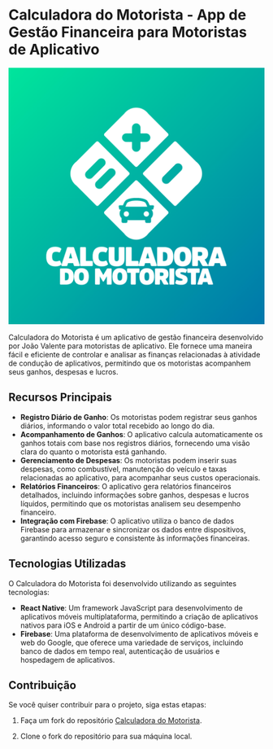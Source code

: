 # Calculadora do Motorista - App de Gestão Financeira para Motoristas de Aplicativo

![Logo do Projeto](/assets/img/logo-com-fundo.png)

Calculadora do Motorista é um aplicativo de gestão financeira desenvolvido por João Valente para motoristas de aplicativo. Ele fornece uma maneira fácil e eficiente de controlar e analisar as finanças relacionadas à atividade de condução de aplicativos, permitindo que os motoristas acompanhem seus ganhos, despesas e lucros.

## Recursos Principais

- **Registro Diário de Ganho**: Os motoristas podem registrar seus ganhos diários, informando o valor total recebido ao longo do dia.
- **Acompanhamento de Ganhos**: O aplicativo calcula automaticamente os ganhos totais com base nos registros diários, fornecendo uma visão clara do quanto o motorista está ganhando.
- **Gerenciamento de Despesas**: Os motoristas podem inserir suas despesas, como combustível, manutenção do veículo e taxas relacionadas ao aplicativo, para acompanhar seus custos operacionais.
- **Relatórios Financeiros**: O aplicativo gera relatórios financeiros detalhados, incluindo informações sobre ganhos, despesas e lucros líquidos, permitindo que os motoristas analisem seu desempenho financeiro.
- **Integração com Firebase**: O aplicativo utiliza o banco de dados Firebase para armazenar e sincronizar os dados entre dispositivos, garantindo acesso seguro e consistente às informações financeiras.

## Tecnologias Utilizadas

O Calculadora do Motorista foi desenvolvido utilizando as seguintes tecnologias:

- **React Native**: Um framework JavaScript para desenvolvimento de aplicativos móveis multiplataforma, permitindo a criação de aplicativos nativos para iOS e Android a partir de um único código-base.
- **Firebase**: Uma plataforma de desenvolvimento de aplicativos móveis e web do Google, que oferece uma variedade de serviços, incluindo banco de dados em tempo real, autenticação de usuários e hospedagem de aplicativos.

## Contribuição

Se você quiser contribuir para o projeto, siga estas etapas:

1. Faça um fork do repositório [Calculadora do Motorista](https://github.com/seu-usuario/calculadora-do-motorista).

2. Clone o fork do repositório para sua máquina local.